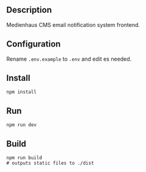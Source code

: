 ## Description

Medienhaus CMS email notification system frontend.


## Configuration

Rename `.env.example` to `.env` and edit es needed.


## Install

```shell
npm install
```


## Run

```shell
npm run dev
```


## Build

```shell
npm run build
# outputs static files to ./dist
```
